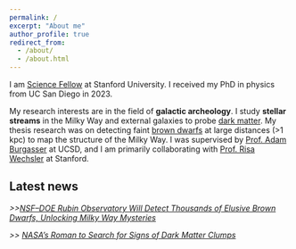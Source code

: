 ```yaml
---
permalink: /
excerpt: "About me"
author_profile: true
redirect_from: 
  - /about/
  - /about.html
---
```


I am [Science Fellow](https://stanfordsciencefellows.stanford.edu/) at Stanford University. I received my PhD in physics from UC San Diego in 2023.

My research interests are in the field of **galactic archeology**. I study **stellar streams** in the Milky Way and external galaxies to probe [dark matter](https://en.wikipedia.org/wiki/Dark_matter). My thesis research was on detecting faint [brown dwarfs](https://en.wikipedia.org/wiki/Brown_dwarf) at large distances (>1 kpc) to map the structure of the Milky Way. I was supervised by [Prof. Adam Burgasser](https://www.coolstarlab.org/) at UCSD, and I am primarily collaborating with [Prof. Risa Wechsler](https://profiles.stanford.edu/risa-wechsler) at Stanford.



**Latest news**
------------

*>>[NSF–DOE Rubin Observatory Will Detect Thousands of Elusive Brown Dwarfs, Unlocking Milky Way Mysteries](https://rubinobservatory.org/news/rubin-detect-brown-dwarfs)*

*>> [NASA’s Roman to Search for Signs of Dark Matter Clumps](https://www.nasa.gov/missions/roman-space-telescope/nasas-roman-to-search-for-signs-of-dark-matter-clumps/)* 

